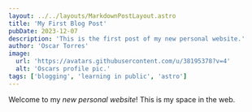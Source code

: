 ```yaml
---
layout: ../../layouts/MarkdownPostLayout.astro
title: 'My First Blog Post'
pubDate: 2023-12-07
description: 'This is the first post of my new personal website.'
author: 'Oscar Torres'
image:
  url: 'https://avatars.githubusercontent.com/u/38195378?v=4'
  alt: 'Oscars profile pic.'
tags: ['blogging', 'learning in public', 'astro']
---
```


Welcome to my _new personal website_! This is my space in the web.
